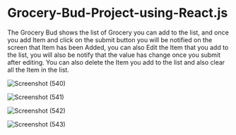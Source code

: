# Grocery-Bud-Project-using-React.js

The Grocery Bud shows the list of Grocery you can add to the list, and once you add Item and click on the submit button you will be notified on the screen that Item has been Added, you can also Edit the Item that you add to the list, you will also be notify that the value has change once you submit after editing. You can also delete the Item you add to the list and also clear all the Item in the list.




![Screenshot (540)](https://user-images.githubusercontent.com/88320958/224320796-11e161c2-9750-4700-8d4a-e653f63c0c37.png)



![Screenshot (541)](https://user-images.githubusercontent.com/88320958/224320858-bdba32d4-0e85-4774-aeec-8d61aa66e6c3.png)



![Screenshot (542)](https://user-images.githubusercontent.com/88320958/224320885-b95c04da-5810-4521-80f3-400fdcc30ab3.png)



![Screenshot (543)](https://user-images.githubusercontent.com/88320958/224320892-c95f839f-1412-48d5-80dd-1882300c8d38.png)
